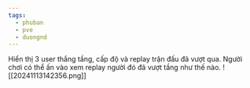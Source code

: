 ```yaml
---
tags:
  - phuban
  - pve
  - duongnd
---
```

Hiển thị 3 user thắng tầng, cấp độ và replay trận đấu đã vượt qua.
Người chơi có thể ấn vào xem replay người đó đã vượt tầng như thế nào.
![[20241113142356.png]]